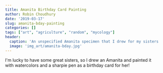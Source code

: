 ```yaml
---
title: Amanita Birthday Card Painting
author: Robin Choudhury
date: '2019-03-17'
slug: amanita-bday-painting
categories: []
tags: ["art", "agriculture", "random", "mycology"]
header:
  caption: 'An unspecified Amanita specimen that I drew for my sisters birthday card.'
  image: 'img_art/amanita-bday.jpg'
---
```


I'm lucky to have some great sisters, so I drew an Amanita and painted it with watercolors and a sharpie pen as a birthday card for her!